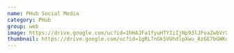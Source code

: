 ```yaml
---
name: PHub Social Media
category: PHub
group: web
image: https://drive.google.com/uc?id=1hHAJFa1fyuHTYIiIjNp93lJFoaZwbVrX
thumbnail: https://drive.google.com/uc?id=1gRL7nGkSVUhdlpXwu_8zGE7bGWKdCgS_
---
```

